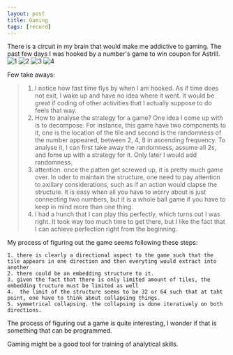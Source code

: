 ```yaml
---
layout: post
title: Gaming 
tags: [record]
---
```

There is a circuit in my brain that would make me addictive to gaming. The past few days I was hooked by a number's game to win coupon for Astrill.
![1](/img/game1.png)
![2](/img/game2.png)
![3](/img/game3.png)
![4](/img/game4.png)

Few take aways:
> 1. I notice how fast time flys by when I am hooked. As if time does not exit, I wake up and have no idea where it went. It would be great if coding of other activities that I actually suppose to do feels that way.
> 2. How to analyse the strategy for a game? One idea I come up with is to decompose. For instance, this game have two components to it, one is the location of the tile and second is the randomness of the number appeared, between 2, 4, 8 in ascending frequency. To analyse it, I can first take away the randomness, assume all 2s, and fome up with a strategy for it. Only later I would add randomness.
> 3. attention. once the patten get screwed up, it is pretty much game over. In oder to maintain the structure, one need to pay attention to axillary considerations, such as if an action would clapse the structure. It is easy when all you have to worry about is just connecting two numbers, but it is a whole ball game if you have to keep in mind more than one thing.
> 4. I had a hunch that I can play this perfectly, which turns out I was right. It took way too much time to get there, but I like the fact that I can achieve perfection right from the beginning.
>

My process of figuring out the game seems following these steps:

    1. there is clearly a directional aspect to the game such that the tile appears in one direction and then everyting would extract into another
    2. there could be an embedding structure to it.
    3. given the fact that there is only limited amount of tiles, the embedding tructure must be limited as well
    4.  the limit of the structure seems to be 32 or 64 such that at taht point, one have to think about collapsing things.
    5. symmetrical collapsing. the collapsing is done iteratively on both directions.

The process of figuring out a game is quite interesting, I wonder if that is something that can be programmed.

Gaming might be a good tool for training of analytical skills. 